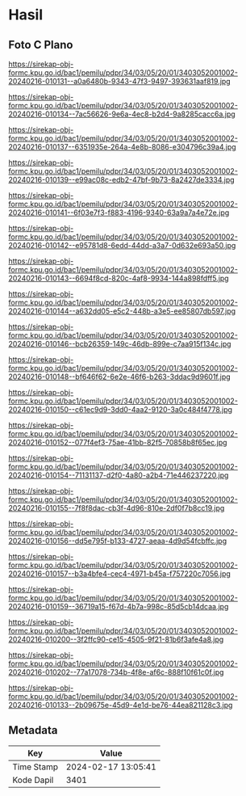 # Hasil

## Foto C Plano

https://sirekap-obj-formc.kpu.go.id/bac1/pemilu/pdpr/34/03/05/20/01/3403052001002-20240216-010131--a0a6480b-9343-47f3-9497-393631aaf819.jpg

https://sirekap-obj-formc.kpu.go.id/bac1/pemilu/pdpr/34/03/05/20/01/3403052001002-20240216-010134--7ac56626-9e6a-4ec8-b2d4-9a8285cacc6a.jpg

https://sirekap-obj-formc.kpu.go.id/bac1/pemilu/pdpr/34/03/05/20/01/3403052001002-20240216-010137--6351935e-264a-4e8b-8086-e304796c39a4.jpg

https://sirekap-obj-formc.kpu.go.id/bac1/pemilu/pdpr/34/03/05/20/01/3403052001002-20240216-010139--e99ac08c-edb2-47bf-9b73-8a2427de3334.jpg

https://sirekap-obj-formc.kpu.go.id/bac1/pemilu/pdpr/34/03/05/20/01/3403052001002-20240216-010141--6f03e7f3-f883-4196-9340-63a9a7a4e72e.jpg

https://sirekap-obj-formc.kpu.go.id/bac1/pemilu/pdpr/34/03/05/20/01/3403052001002-20240216-010142--e95781d8-6edd-44dd-a3a7-0d632e693a50.jpg

https://sirekap-obj-formc.kpu.go.id/bac1/pemilu/pdpr/34/03/05/20/01/3403052001002-20240216-010143--6694f8cd-820c-4af8-9934-144a898fdff5.jpg

https://sirekap-obj-formc.kpu.go.id/bac1/pemilu/pdpr/34/03/05/20/01/3403052001002-20240216-010144--a632dd05-e5c2-448b-a3e5-ee85807db597.jpg

https://sirekap-obj-formc.kpu.go.id/bac1/pemilu/pdpr/34/03/05/20/01/3403052001002-20240216-010146--bcb26359-149c-46db-899e-c7aa915f134c.jpg

https://sirekap-obj-formc.kpu.go.id/bac1/pemilu/pdpr/34/03/05/20/01/3403052001002-20240216-010148--bf646f62-6e2e-46f6-b263-3ddac9d9601f.jpg

https://sirekap-obj-formc.kpu.go.id/bac1/pemilu/pdpr/34/03/05/20/01/3403052001002-20240216-010150--c61ec9d9-3dd0-4aa2-9120-3a0c484f4778.jpg

https://sirekap-obj-formc.kpu.go.id/bac1/pemilu/pdpr/34/03/05/20/01/3403052001002-20240216-010152--077f4ef3-75ae-41bb-82f5-70858b8f65ec.jpg

https://sirekap-obj-formc.kpu.go.id/bac1/pemilu/pdpr/34/03/05/20/01/3403052001002-20240216-010154--71131137-d2f0-4a80-a2b4-71e446237220.jpg

https://sirekap-obj-formc.kpu.go.id/bac1/pemilu/pdpr/34/03/05/20/01/3403052001002-20240216-010155--7f8f8dac-cb3f-4d96-810e-2df0f7b8cc19.jpg

https://sirekap-obj-formc.kpu.go.id/bac1/pemilu/pdpr/34/03/05/20/01/3403052001002-20240216-010156--dd5e795f-b133-4727-aeaa-4d9d54fcbffc.jpg

https://sirekap-obj-formc.kpu.go.id/bac1/pemilu/pdpr/34/03/05/20/01/3403052001002-20240216-010157--b3a4bfe4-cec4-4971-b45a-f757220c7056.jpg

https://sirekap-obj-formc.kpu.go.id/bac1/pemilu/pdpr/34/03/05/20/01/3403052001002-20240216-010159--36719a15-f67d-4b7a-998c-85d5cb14dcaa.jpg

https://sirekap-obj-formc.kpu.go.id/bac1/pemilu/pdpr/34/03/05/20/01/3403052001002-20240216-010200--3f2ffc90-ce15-4505-9f21-81b6f3afe4a8.jpg

https://sirekap-obj-formc.kpu.go.id/bac1/pemilu/pdpr/34/03/05/20/01/3403052001002-20240216-010202--77a17078-734b-4f8e-af6c-888f10f61c0f.jpg

https://sirekap-obj-formc.kpu.go.id/bac1/pemilu/pdpr/34/03/05/20/01/3403052001002-20240216-010133--2b09675e-45d9-4e1d-be76-44ea821128c3.jpg


## Metadata

| Key        | Value               |
| ---------- | ------------------- |
| Time Stamp | 2024-02-17 13:05:41 |
| Kode Dapil | 3401                |



